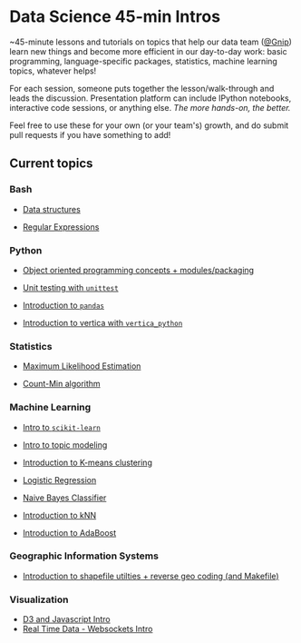 # Data Science 45-min Intros

~45-minute lessons and tutorials on topics that help our data team ([@Gnip](http://gnip.com)) learn new things and become more efficient in our day-to-day work: basic programming, language-specific packages, statistics, machine learning topics, whatever helps! 

For each session, someone puts together the lesson/walk-through and leads the discussion. Presentation platform can include IPython notebooks, interactive code sessions, or anything else. *The more hands-on, the better.*

Feel free to use these for your own (or your team's) growth, and do submit pull requests if you have something to add! 

## Current topics


### Bash

- [Data structures](bash-201)

- [Regular Expressions](regex-101)


### Python

- [Object oriented programming concepts + modules/packaging](python-oop)

- [Unit testing with ``unittest``](python-unittest)

- [Introduction to ``pandas``](pandas-101)

- [Introduction to vertica with ``vertica_python``](vertica-101)


### Statistics

- [Maximum Likelihood Estimation](max-likelihood)

- [Count-Min algorithm](count-min)


### Machine Learning

- [Intro to ``scikit-learn``](sklearn-101)

- [Intro to topic modeling](topic-modeling-101)

- [Introduction to K-means clustering](k-means)

- [Logistic Regression](logistic-regression)

- [Naive Bayes Classifier](naive-bayes-classifier-101)

- [Introduction to kNN](kNN-101)

- [Introduction to AdaBoost](adaboost-101)


### Geographic Information Systems

- [Introduction to shapefile utilties + reverse geo coding (and Makefile)](gis_tools)

### Visualization

- [D3 and Javascript Intro](d3-101)
- [Real Time Data - Websockets Intro](websockets-101)


